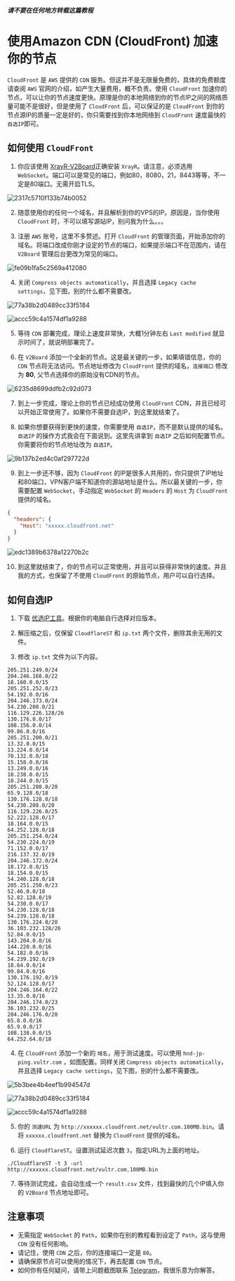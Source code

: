 <!--
 * @Author: Vincent Young
 * @Date: 2022-08-10 04:12:42
 * @LastEditors: Vincent Young
 * @LastEditTime: 2022-08-10 05:01:01
 * @FilePath: /XrayR-V2Board/CloudFront.md
 * @Telegram: https://t.me/missuo
 * 
 * Copyright © 2022 by Vincent, All Rights Reserved. 
-->
**_请不要在任何地方转载这篇教程_**

# 使用Amazon CDN (CloudFront) 加速你的节点

`CloudFront` 是 `AWS` 提供的 `CDN` 服务。但这并不是无限量免费的，具体的免费额度请查阅 `AWS` 官网的介绍，如产生大量费用，概不负责。使用 `CloudFront` 加速你的节点，可以让你的节点速度更快。原理是你的本地网络到你的节点IP之间的网络质量可能不是很好，但是使用了 `CloudFront` 后，可以保证的是 `CloudFront` 到你的节点源IP的质量一定是好的，你只需要找到你本地网络到 `CloudFront` 速度最快的 `自选IP`即可。

## 如何使用 `CloudFront`

1. 你应该使用 [XrayR-V2Board](https://github.com/missuo/XrayR-V2Board)正确安装 `XrayR`。请注意，必须选用 `WebSocket`。端口可以是常见的端口，例如80，8080，21，8443等等，不一定是80端口。无需开启TLS。

![2317c5710f133b74b0052](https://telegraph.eowo.us/file/2317c5710f133b74b0052.png)

2. 随意使用你的任何一个域名，并且解析到你的VPS的IP。原因是，当你使用 `CloudFront` 时，不可以填写源站IP，别问我为什么。。。

3. 注册 `AWS` 账号，这里不多赘述。打开 `CloudFront` 的管理页面，开始添加你的域名。将端口改成你刚才设定的节点的端口，如果提示端口不在范围内，请在 `V2Board` 管理后台更改为常见的端口。

![fe09b1fa5c2569a412080](https://telegraph.eowo.us/file/fe09b1fa5c2569a412080.png)

4. 关闭 `Compress objects automatically`，并且选择 `Legacy cache settings`，见下图，别的什么都不需要改。

![77a38b2d0489cc33f5184](https://telegraph.eowo.us/file/77a38b2d0489cc33f5184.png)

![accc59c4a1574df1a9288](https://telegraph.eowo.us/file/accc59c4a1574df1a9288.png)

5. 等待 `CDN` 部署完成，理论上速度非常快，大概1分钟左右 `Last modified` 就显示时间了，就说明部署完了。

6. 在 `V2Board` 添加一个全新的节点。这是最关键的一步，如果填错信息，你的 `CDN` 节点将无法访问。节点地址修改为 `CloudFront` 提供的域名，`连接端口` 修改为 **80**, 父节点选择你的原始没有CDN的节点。

![6235d8699ddfb2c92d073](https://telegraph.eowo.us/file/6235d8699ddfb2c92d073.png)

7. 到上一步完成，理论上你的节点已经成功使用 `CloudFront` CDN，并且已经可以开始正常使用了。如果你不需要自选IP，到这里就结束了。

8. 如果你想要获得到更快的速度，你需要使用 `自选IP`，而不是默认提供的域名。`自选IP` 的操作方式我会在下面说到。这里先讲拿到 `自选IP` 之后如何配置节点。你需要将你的节点地址改为 `自选IP`。

![9b137b2ed4c0af297722d](https://telegraph.eowo.us/file/9b137b2ed4c0af297722d.png)

9. 到上一步还不够，因为 `CloudFront` 的IP是很多人共用的，你只提供了IP地址和80端口，VPN客户端不知道你的源站地址是什么。所以最关键的一步，你需要配置 `WebSocket`，手动指定 `WebSocket` 的 `Headers` 的 `Host` 为 `CloudFront` 提供的域名。

~~~json
{
  "headers": {
    "Host": "xxxxx.cloudfront.net"
  }
}
~~~

![edc1389b6378a12270b2c](https://telegraph.eowo.us/file/edc1389b6378a12270b2c.png)

10. 到这里就结束了，你的节点可以正常使用，并且可以获得非常快的速度。并且我的方式，也保留了不使用 `CloudFront` 的原始节点，用户可以自行选择。

## 如何自选IP

1. 下载 [优选IP工具](https://github.com/XIU2/CloudflareSpeedTest/releases)。根据你的电脑自行选择对应版本。

2. 解压缩之后，仅保留 `CloudflareST` 和 `ip.txt` 两个文件，删除其余无用的文件。

3. 修改 `ip.txt` 文件为以下内容。

~~~
205.251.249.0/24
204.246.168.0/22
18.160.0.0/15
205.251.252.0/23
54.192.0.0/16
204.246.173.0/24
54.230.200.0/21
116.129.226.128/26
130.176.0.0/17
108.156.0.0/14
99.86.0.0/16
205.251.200.0/21
13.32.0.0/15
13.224.0.0/14
70.132.0.0/18
15.158.0.0/16
13.249.0.0/16
18.238.0.0/15
18.244.0.0/15
205.251.208.0/20
65.9.128.0/18
130.176.128.0/18
54.230.208.0/20
116.129.226.0/25
52.222.128.0/17
18.164.0.0/15
64.252.128.0/18
205.251.254.0/24
54.230.224.0/19
71.152.0.0/17
216.137.32.0/19
204.246.172.0/24
18.172.0.0/15
18.154.0.0/15
54.240.128.0/18
205.251.250.0/23
52.46.0.0/18
52.82.128.0/19
54.230.0.0/17
54.230.128.0/18
54.239.128.0/18
130.176.224.0/20
36.103.232.128/26
52.84.0.0/15
143.204.0.0/16
144.220.0.0/16
54.182.0.0/16
54.239.192.0/19
18.64.0.0/14
99.84.0.0/16
130.176.192.0/19
52.124.128.0/17
204.246.164.0/22
13.35.0.0/16
204.246.174.0/23
36.103.232.0/25
204.246.176.0/20
65.8.0.0/16
65.9.0.0/17
108.138.0.0/15
64.252.64.0/18
~~~

4. 在 `CloudFront` 添加一个新的 `域名`，用于测试速度。可以使用 `hnd-jp-ping.vultr.com` ，如图配置。同样关闭 `Compress objects automatically`，并且选择 `Legacy cache settings`，见下图，别的什么都不需要改。

![5b3bee4b4eef1b994547d](https://telegraph.eowo.us/file/5b3bee4b4eef1b994547d.png)

![77a38b2d0489cc33f5184](https://telegraph.eowo.us/file/77a38b2d0489cc33f5184.png)

![accc59c4a1574df1a9288](https://telegraph.eowo.us/file/accc59c4a1574df1a9288.png)

5. 你的 `测速URL` 为 `http://xxxxxx.cloudfront.net/vultr.com.100MB.bin`。请将 `xxxxxx.cloudfront.net` 替换为 `CloudFront` 提供的域名。

6. 运行 `CloudflareST`。设置测试延迟次数 `3`，指定URL为上面的地址。
~~~shell
./CloudflareST -t 3 -url http://xxxxxx.cloudfront.net/vultr.com.100MB.bin
~~~

7. 等待测试完成，会自动生成一个 `result.csv` 文件，找到最快的几个IP填入你的 `V2Board` 节点地址即可。

## 注意事项

- 无需指定 `WebSocket` 的 `Path`，如果你在别的教程看到设定了 `Path`，这与使用 `CDN` 没有任何影响。
- 请记住，使用 `CDN` 之后，你的连接端口一定是 `80`。
- 请确保原节点可以使用的情况下，再去配置 `CDN` 节点。
- 如何你有任何疑问，请带上问题截图联系 [Telegram](https://t.me/missuo)，我很乐意为你解答。